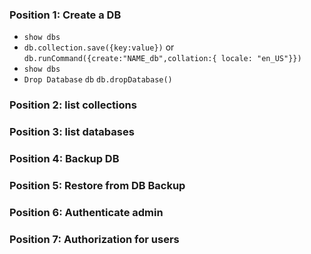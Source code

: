 ### Position 1: Create a DB
- `show dbs`
- `db.collection.save({key:value})` or `db.runCommand({create:"NAME_db",collation:{ locale: "en_US"}})`
- `show dbs`
- `Drop Database`
 `db`
 `db.dropDatabase()`
 

### Position 2: list collections

### Position 3: list databases

### Position 4: Backup DB

### Position 5: Restore from DB Backup

### Position 6: Authenticate admin

### Position 7: Authorization for users